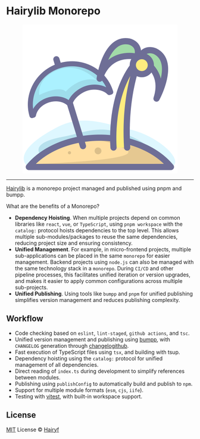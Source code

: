 # Hairylib Monorepo

<div align="center"> <img src="docs/public/logo.svg" > </div>

****

[Hairylib](https://hairylib.com/) is a monorepo project managed and published using pnpm and bumpp.

What are the benefits of a Monorepo?

- **Dependency Hoisting**. When multiple projects depend on common libraries like `react`, `vue`, or `TypeScript`, using `pnpm workspace` with the `catalog:` protocol hoists dependencies to the top level. This allows multiple sub-modules/packages to reuse the same dependencies, reducing project size and ensuring consistency.
- **Unified Management**. For example, in micro-frontend projects, multiple sub-applications can be placed in the same `monorepo` for easier management. Backend projects using `node.js` can also be managed with the same technology stack in a `monorepo`. During `CI/CD` and other pipeline processes, this facilitates unified iteration or version upgrades, and makes it easier to apply common configurations across multiple sub-projects.
- **Unified Publishing**. Using tools like `bumpp` and `pnpm` for unified publishing simplifies version management and reduces publishing complexity.

## Workflow

- Code checking based on `eslint`, `lint-staged`, `github actions`, and `tsc`.
- Unified version management and publishing using [bumpp](https://github.com/antfu-collective/bumpp), with `CHANGELOG` generation through [changelogithub](https://github.com/antfu/changelogithub).
- Fast execution of TypeScript files using `tsx`, and building with tsup.
- Dependency hoisting using the `catalog:` protocol for unified management of all dependencies.
- Direct reading of `index.ts` during development to simplify references between modules.
- Publishing using `publishConfig` to automatically build and publish to `npm`.
- Support for multiple module formats (`esm`, `cjs`, `iife`).
- Testing with [vitest](https://vitest.dev/), with built-in workspace support.

## License

[MIT](./LICENSE) License © [Hairyf](https://github.com/hairyf)
